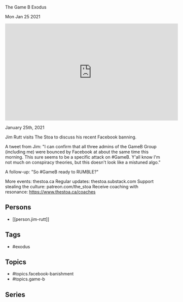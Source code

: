 

 The Game B Exodus

Mon Jan 25 2021

<iframe width="560" height="315" src="https://www.youtube.com/embed/chxH6zcINlI" title="A Facebook Banishment: The Game B Exodus w/ Jim Rutt" frameborder="0" allow="accelerometer; autoplay; clipboard-write; encrypted-media; gyroscope; picture-in-picture" allowfullscreen ></iframe>

January 25th, 2021

Jim Rutt visits The Stoa to discuss his recent Facebook banning.

A tweet from Jim: "I can confirm that all three admins of the GameB Group (including me) were bounced by Facebook at about the same time this morning. This sure seems to be a specific attack on #GameB. Y'all know I'm not much on conspiracy theories, but this doesn't look like a mistuned algo."

A follow-up: "So #GameB ready to RUMBLE?"

More events: thestoa.ca
Regular updates: thestoa.substack.com
Support stealing the culture: patreon.com/the_stoa
Receive coaching with resonance: https://www.thestoa.ca/coaches

## Persons

- [[person.jim-rutt]]

## Tags

- #exodus

## Topics

- #topics.facebook-banishment
- #topics.game-b

## Series



